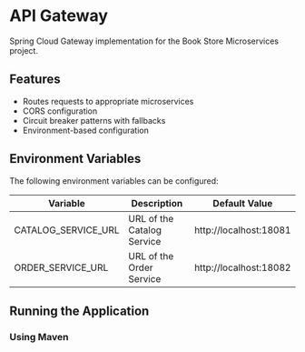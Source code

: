 # API Gateway

Spring Cloud Gateway implementation for the Book Store Microservices project.

## Features

- Routes requests to appropriate microservices
- CORS configuration
- Circuit breaker patterns with fallbacks
- Environment-based configuration

## Environment Variables

The following environment variables can be configured:

| Variable | Description | Default Value |
|----------|-------------|---------------|
| CATALOG_SERVICE_URL | URL of the Catalog Service | http://localhost:18081 |
| ORDER_SERVICE_URL | URL of the Order Service | http://localhost:18082 |

## Running the Application

### Using Maven
